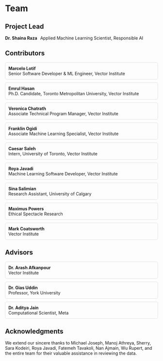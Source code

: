 # Team

## Project Lead

<div style="display: flex; align-items: center; margin-bottom: 20px;">
  <span style="font-weight: bold; margin-right: 10px;">Dr. Shaina Raza</span>
  <span>Applied Machine Learning Scientist, Responsible AI</span>
</div>

## Contributors

<div style="display: flex; flex-wrap: wrap; gap: 10px;">
  <div style="flex: 1 1 300px; border: 1px solid #ddd; padding: 10px; border-radius: 5px;">
    <strong>Marcelo Lotif</strong><br> Senior Software Developer & ML Engineer, Vector Institute
  </div>
  <div style="flex: 1 1 300px; border: 1px solid #ddd; padding: 10px; border-radius: 5px;">
    <strong>Emrul Hasan</strong><br> Ph.D. Candidate, Toronto Metropolitan University, Vector Institute
  </div>
  <div style="flex: 1 1 300px; border: 1px solid #ddd; padding: 10px; border-radius: 5px;">
    <strong>Veronica Chatrath</strong><br> Associate Technical Program Manager, Vector Institute
  </div>
  <div style="flex: 1 1 300px; border: 1px solid #ddd; padding: 10px; border-radius: 5px;">
    <strong>Franklin Ogidi</strong><br> Associate Machine Learning Specialist, Vector Institute
  </div>
    <div style="flex: 1 1 300px; border: 1px solid #ddd; padding: 10px; border-radius: 5px;">
    <strong>Caesar Saleh</strong><br> Intern, University of Toronto, Vector Institute
  </div>
  <div style="flex: 1 1 300px; border: 1px solid #ddd; padding: 10px; border-radius: 5px;">
    <strong>Roya Javadi</strong><br> Machine Learning Software Developer, Vector Institute
  </div>
  <div style="flex: 1 1 300px; border: 1px solid #ddd; padding: 10px; border-radius: 5px;">
    <strong>Sina Salimian</strong><br> Research Assistant, University of Calgary
  </div>
  <div style="flex: 1 1 300px; border: 1px solid #ddd; padding: 10px; border-radius: 5px;">
    <strong>Maximus Powers</strong><br> Ethical Spectacle Research
  </div>
  <div style="flex: 1 1 300px; border: 1px solid #ddd; padding: 10px; border-radius: 5px;">
    <strong>Mark Coatsworth</strong><br> Vector Institute
  </div>
</div>

## Advisors

<div style="display: flex; flex-wrap: wrap; gap: 10px;">
  <div style="flex: 1 1 300px; border: 1px solid #ddd; padding: 10px; border-radius: 5px;">
    <strong>Dr. Arash Afkanpour</strong><br>  Vector Institute
  </div>
   <div style="flex: 1 1 300px; border: 1px solid #ddd; padding: 10px; border-radius: 5px;">
    <strong>Dr. Gias Uddin</strong><br> Professor, York University
  </div>
  <div style="flex: 1 1 300px; border: 1px solid #ddd; padding: 10px; border-radius: 5px;">
    <strong>Dr. Aditya Jain</strong><br> Computational Scientist, Meta
  </div>
 
</div>


## Acknowledgments

We extend our sincere thanks to Michael Joseph, Manoj Athreya, Sherry, Sara Kodeiri, Roya Javadi, Fatemeh Tavakoli, Nan Ajmain, Wu Rupert, and the entire team for their valuable assistance in reviewing the data.

